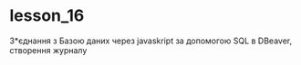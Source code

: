 # lesson_16

З*єднання з Базою даних через javaskript за допомогою SQL в DBeaver, створення журналу
